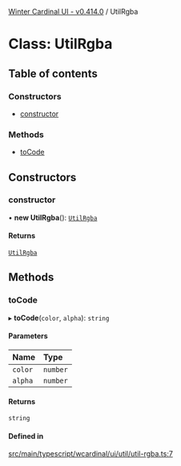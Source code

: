 [Winter Cardinal UI - v0.414.0](../index.md) / UtilRgba

# Class: UtilRgba

## Table of contents

### Constructors

- [constructor](UtilRgba.md#constructor)

### Methods

- [toCode](UtilRgba.md#tocode)

## Constructors

### constructor

• **new UtilRgba**(): [`UtilRgba`](UtilRgba.md)

#### Returns

[`UtilRgba`](UtilRgba.md)

## Methods

### toCode

▸ **toCode**(`color`, `alpha`): `string`

#### Parameters

| Name | Type |
| :------ | :------ |
| `color` | `number` |
| `alpha` | `number` |

#### Returns

`string`

#### Defined in

[src/main/typescript/wcardinal/ui/util/util-rgba.ts:7](https://github.com/winter-cardinal/winter-cardinal-ui/blob/v0.414.0/src/main/typescript/wcardinal/ui/util/util-rgba.ts#L7)

